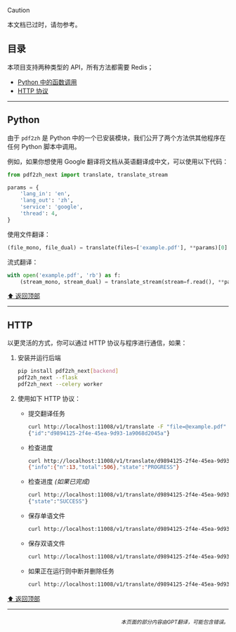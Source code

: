 > [!CAUTION]
>
> 本文档已过时，请勿参考。

<h2 id="目录">目录</h2>
本项目支持两种类型的 API，所有方法都需要 Redis；

- [Python 中的函数调用](#api-python)
- [HTTP 协议](#api-http)

---

<h2 id="api-python">Python</h2>

由于 `pdf2zh` 是 Python 中的一个已安装模块，我们公开了两个方法供其他程序在任何 Python 脚本中调用。

例如，如果你想使用 Google 翻译将文档从英语翻译成中文，可以使用以下代码：

```python
from pdf2zh_next import translate, translate_stream

params = {
    'lang_in': 'en',
    'lang_out': 'zh',
    'service': 'google',
    'thread': 4,
}
```
使用文件翻译：
```python
(file_mono, file_dual) = translate(files=['example.pdf'], **params)[0]
```
流式翻译：
```python
with open('example.pdf', 'rb') as f:
    (stream_mono, stream_dual) = translate_stream(stream=f.read(), **params)
```

[⬆️ 返回顶部](#目录)

---

<h2 id="api-http">HTTP</h2>

以更灵活的方式，你可以通过 HTTP 协议与程序进行通信，如果：

1. 安装并运行后端

   ```bash
   pip install pdf2zh_next[backend]
   pdf2zh_next --flask
   pdf2zh_next --celery worker
   ```

2. 使用如下 HTTP 协议：

   - 提交翻译任务

     ```bash
     curl http://localhost:11008/v1/translate -F "file=@example.pdf" -F "data={\"lang_in\":\"en\",\"lang_out\":\"zh\",\"service\":\"google\",\"thread\":4}"
     {"id":"d9894125-2f4e-45ea-9d93-1a9068d2045a"}
     ```

   - 检查进度

     ```bash
     curl http://localhost:11008/v1/translate/d9894125-2f4e-45ea-9d93-1a9068d2045a
     {"info":{"n":13,"total":506},"state":"PROGRESS"}
     ```

   - 检查进度 _(如果已完成)_

     ```bash
     curl http://localhost:11008/v1/translate/d9894125-2f4e-45ea-9d93-1a9068d2045a
     {"state":"SUCCESS"}
     ```

   - 保存单语文件

     ```bash
     curl http://localhost:11008/v1/translate/d9894125-2f4e-45ea-9d93-1a9068d2045a/mono --output example-mono.pdf
     ```

   - 保存双语文件

     ```bash
     curl http://localhost:11008/v1/translate/d9894125-2f4e-45ea-9d93-1a9068d2045a/dual --output example-dual.pdf
     ```

   - 如果正在运行则中断并删除任务
     ```bash
     curl http://localhost:11008/v1/translate/d9894125-2f4e-45ea-9d93-1a9068d2045a -X DELETE
     ```

[⬆️ 返回顶部](#目录)

---

<div align="right"> 
<h6><small>本页面的部分内容由GPT翻译，可能包含错误。</small></h6>